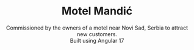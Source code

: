 <div align="center">
  <h1>Motel Mandić</h1>
  <p>
    Commissioned by the owners of a motel near Novi Sad, Serbia to attract new customers. <br/> Built using Angular 17
  </p>
</div></br></br>
